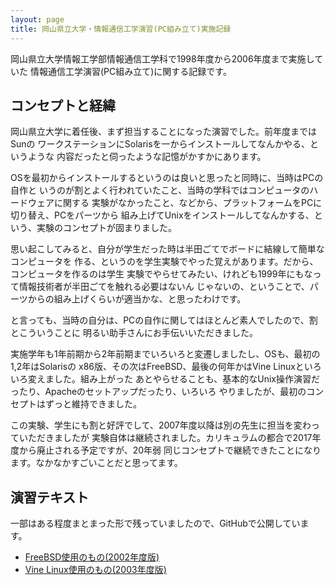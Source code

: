 ```yaml
---
layout: page
title: 岡山県立大学・情報通信工学演習(PC組み立て)実施記録
---
```

岡山県立大学情報工学部情報通信工学科で1998年度から2006年度まで実施していた
情報通信工学演習(PC組み立て)に関する記録です。

## コンセプトと経緯

岡山県立大学に着任後、まず担当することになった演習でした。前年度まではSunの
ワークステーションにSolarisを一からインストールしてなんかやる、というような
内容だったと伺ったような記憶がかすかにあります。

OSを最初からインストールするというのは良いと思ったと同時に、当時はPCの自作と
いうのが割とよく行われていたこと、当時の学科ではコンピュータのハードウェアに関する
実験がなかったこと、などから、プラットフォームをPCに切り替え、PCをパーツから
組み上げてUnixをインストールしてなんかする、という、実験のコンセプトが固まりました。

思い起こしてみると、自分が学生だった時は半田ごてでボードに結線して簡単なコンピュータを
作る、というのを学生実験でやった覚えがあります。だから、コンピュータを作るのは学生
実験でやらせてみたい、けれども1999年にもなって情報技術者が半田ごてを触れる必要はないん
じゃないの、ということで、パーツからの組み上げくらいが適当かな、と思ったわけです。

と言っても、当時の自分は、PCの自作に関してはほとんど素人でしたので、割とこういうことに
明るい助手さんにお手伝いいただきました。

実施学年も1年前期から2年前期までいろいろと変遷しましたし、OSも、最初の1,2年はSolarisの
x86版、その次はFreeBSD、最後の何年かはVine Linuxといろいろ変えました。組み上がった
あとやらせることも、基本的なUnix操作演習だったり、Apacheのセットアップだったり、いろいろ
やりましたが、最初のコンセプトはずっと維持できました。

この実験、学生にも割と好評でして、2007年度以降は別の先生に担当を変わっていただきましたが
実験自体は継続されました。カリキュラムの都合で2017年度から廃止される予定ですが、20年弱
同じコンセプトで継続できたことになります。なかなかすごいことだと思ってます。

## 演習テキスト

一部はある程度まとまった形で残っていましたので、GitHubで公開しています。

- [FreeBSD使用のもの(2002年度版)](https://github.com/kunishi/opu-c-exercise-iii-textbook)
- [Vine Linux使用のもの(2003年度版)](https://github.com/kunishi/opu-c-practice-i-textbook)
